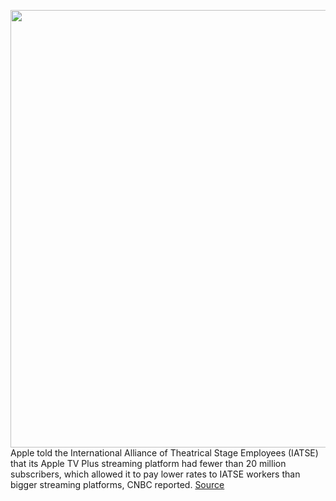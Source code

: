 <img src='https://cdn.vox-cdn.com/thumbor/8o_9l7Is_KDH9Ipqmqrgk6NqX8k=/0x0:5000x3333/1200x800/filters:focal(2100x1267:2900x2067)/cdn.vox-cdn.com/uploads/chorus_image/image/69907527/1233058085.0.jpg' width='700px' /><br/>
Apple told the International Alliance of Theatrical Stage Employees (IATSE) that its Apple TV Plus streaming platform had fewer than 20 million subscribers, which allowed it to pay lower rates to IATSE workers than bigger streaming platforms, CNBC reported.
<a href='https://www.theverge.com/2021/9/25/22692966/apple-plus-tv-movie-streaming-workers-union-fewer-than-20-million-subscribers'> Source <a/>